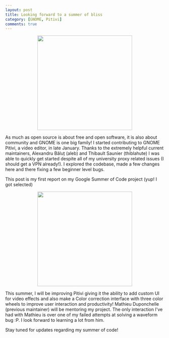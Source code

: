```yaml
---
layout: post
title: Looking forward to a summer of bliss
category: [GNOME, Pitivi]
comments: true
---
```

<center>
<img src="https://people.gnome.org/~engagement/logos/GnomeLogoVertical.svg" width="300"/> 
</center>

As much as open source is about free and open software, it is also about community and GNOME is one big family! I started contributing to GNOME Pitivi, a video editor, in late January. Thanks to the extremely helpful current maintainers, Alexandru Băluț (aleb) and Thibault Saunier (thiblahute) I was able to quickly get started despite all of my university proxy related issues (I should get a VPN already!). I explored the codebase, made a few changes here and there fixing a few beginner level bugs.

This post is my first report on my Google Summer of Code project (yup! I got selected)

<center>
<img src="https://4.bp.blogspot.com/-AY7eIsmbH0Y/WLRdpe78DJI/AAAAAAAABDU/lsb2XqcmyUsLqYo6yzo9HYMY4vLn3q_OgCLcB/s1600/vertical%2BGSoC%2Blogo.jpg" width="300"/>
</center>

This summer, I will be improving Pitivi giving it the ability to add custom UI for video effects and also make a Color correction interface with three color wheels to improve user interaction and productivity! Mathieu Duponchelle (previous maintainer) will be mentoring my project. The only interaction I've had with Mathieu is over one of my failed attempts at solving a waveform bug :P. I look forward to learning a lot from him.

Stay tuned for updates regarding my summer of code!